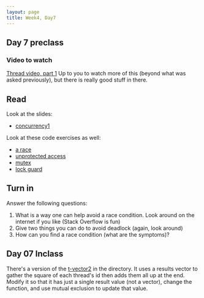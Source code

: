 ```yaml
---
layout: page
title: Week4, Day7
---
```


## Day 7 preclass
### Video to watch
[Thread video, part 1](https://www.youtube.com/watch?v=F6Ipn7gCOsY&t=415s)
Up to you to watch more of this (beyond what was asked previously), but there is really good stuff in there.
## Read
Look at the slides:
- [concurrency1](Concurrency1.pdf)

Look at these code exercises as well:
- [a race](3-race.cpp)
- [unprotected access](listing_3.2.cpp)
- [mutex](mutex.cpp)
- [lock guard](3.5-lock_guard.cpp)

## Turn in
Answer the following questions:
1. What is a way one can help avoid a race condition. Look around on the internet if you like (Stack Overflow is fun)
2. Give two things you can do to avoid deadlock (again, look around)
2. How can you find a race condition (what are the symptoms)?
## Day 07 Inclass

There's a version of the [t-vector2](t-vector2.cpp) in the directory. It uses a results vector to gather the square of each thread's id then adds them all up at the end. Modify it so that it has just a single result value (not a vector), change the function, and use mutual exclusion to update that value.
